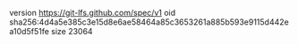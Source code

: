 version https://git-lfs.github.com/spec/v1
oid sha256:4d4a5e385c3e15d8e6ae58464a85c3653261a885b593e9115d442ea10d5f51fe
size 23064
